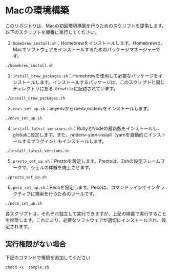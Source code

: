 # Macの環境構築

このリポジトリは、Macの初回環境構築を行うためのスクリプトを提供します。以下のスクリプトを順番に実行してください。

1. `homebrew_install.sh`：Homebrewをインストールします。Homebrewは、Macでソフトウェアをインストールするためのパッケージマネージャーです。
```shell
./homebrew_install.sh
```

2. `install_brew_packages.sh`：Homebrewを使用して必要なパッケージをインストールします。インストールするパッケージは、このスクリプトと同じディレクトリにある`.Brewfile`に記述されています。
```shell
./install_brew_packages.sh
```

3. `envs_set_up.sh`：anyenvからrbenv,nodenvをインストールします。
```shell
./envs_set_up.sh
```

4. `install_latest_versions.sh`：RubyとNodeの最新版をインストールし、globalに設定します。また、nodenv-yarn-install（yarnを自動的にインストールするプラグイン）もインストールします。
```shell
./install_latest_versions.sh
```

5. `prezto_set_up.sh`：Preztoを設定します。Preztoは、Zshの設定フレームワークで、シェルの体験を向上させます。
```shell
./prezto_set_up.sh
```

6. `peco_set_up.sh`：Pecoを設定します。Pecoは、コマンドラインでインタラクティブに検索を行うためのツールです。
```shell
./peco_set_up.sh
```

各スクリプトは、それぞれ独立して実行できますが、上記の順番で実行することを推奨します。これにより、必要なソフトウェアが適切にインストールされ、設定されます。


## 実行権限がない場合
下記のコマンドで権限を追加してください

```shell
chmod +x  sample.sh
```
